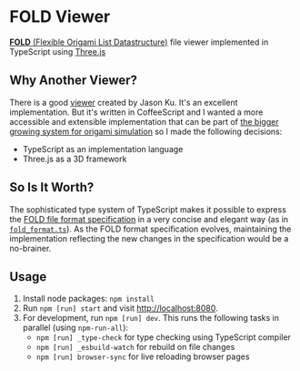 # FOLD Viewer

[**FOLD** (Flexible Origami List
Datastructure)](https://github.com/edemaine/fold/blob/master/doc/spec.md)
file viewer implemented in TypeScript using [Three.js](https://threejs.org)

## Why Another Viewer?

There is a good [viewer](https://edemaine.github.io/fold/examples/foldviewer.html)
created by Jason Ku. It's an excellent implementation. But it's written in
CoffeeScript and I wanted a more accessible and extensible implementation that
can be part of [the bigger growing system for origami
simulation](http://d-origami.com) so I made the following decisions:

* TypeScript as an implementation language
* Three.js as a 3D framework

## So Is It Worth?

The sophisticated type system of TypeScript makes it possible to express the
[FOLD file format
specification](https://github.com/edemaine/fold/blob/master/doc/spec.md) in a
very concise and elegant way (as in [`fold_format.ts`](src/data/fold_format.ts)).
As the FOLD format specification evolves, maintaining the implementation
reflecting the new changes in the specification would be a no-brainer.

## Usage

1. Install node packages: `npm install`
1. Run `npm [run] start` and visit <http://localhost:8080>.
1. For development, run `npm [run] dev`. This runs the following tasks in
   parallel (using `npm-run-all`):
   + `npm [run] _type-check` for type checking using TypeScript compiler
   + `npm [run] _esbuild-watch` for rebuild on file changes
   + `npm [run] browser-sync` for live reloading browser pages
